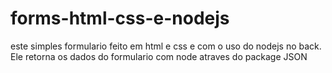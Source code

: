 # forms-html-css-e-nodejs
este simples formulario feito em html e css e com o uso do nodejs no back. Ele retorna os dados do formulario com node atraves do package JSON
